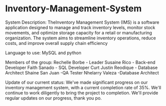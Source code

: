 # Inventory-Management-System

System Description:
      TheInventory Management System (IMS) is a software application designed to manage
 and track inventory levels, monitor stock movements, and optimize storage capacity for
 a retail or manufacturing organization. The system aims to streamline inventory
 operations, reduce costs, and improve overall supply chain efficiency

 Language to use:
   MySQL and python

Members of the group:
  Rechelle Borbe - Leader
  Susaine Rico - Back-end Developer
  Faith Sanado - SQL Developer
  Curt Justin Reodique - Database Architect
  Shaine San Juan -QA Tester
  Nhelarry Valeza -Database Architect

Update of our current status:
    We've made significant progress on our inventory management system, with a current completion rate of 35%. We'll continue to work diligently to bring the project   to completion. We'll provide regular updates on our progress, thank you po.

